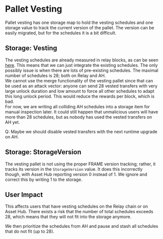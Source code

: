 # Pallet Vesting

Pallet vesting has one storage map to hold the vesting schedules and one storage value to track the
current version of the pallet. The version can be easily migrated, but for the schedules it is a bit difficult.

## Storage: Vesting

The vesting schedules are already measured in relay blocks, as can be seen
[here](https://github.com/polkadot-fellows/runtimes/blob/b613b54d94af5f4702533a56c6260651a14bdccb/system-parachains/asset-hubs/asset-hub-polkadot/src/lib.rs#L297).
This means that we can just integrate the existing schedules. The only possibly issue is when there
are lots of pre-existing schedules. The maximal number of schedules is 28; both on Relay and AH.  
We cannot use the merge functionality of the vesting pallet since that can be used as an attack
vector: anyone can send 28 vested transfers with very large unlock duration and low amount to force
all other schedules to adapt this long unlock period. This would reduce the rewards per block, which
is bad.  
For now, we are writing all colliding AH schedules into a storage item for manual inspection later.
It could still happen that unmalicious users will have more than 28 schedules, but as nobody has
used the vested transfers on AH yet.

Q: Maybe we should disable vested transfers with the next runtime upgrade on AH.

## Storage: StorageVersion

The vesting pallet is not using the proper FRAME version tracking; rather, it tracks its version in
the `StorageVersion` value. It does this incorrectly though, with Asset Hub reporting version 0
instead of 1. We ignore and correct this by writing 1 to the storage.


## User Impact

This affects users that have vesting schedules on the Relay chain or on Asset Hub. There exists a
risk that the number of total schedules exceeds 28, which means that they will not fit into the
storage anymore.  

We then prioritize the schedules from AH and pause and stash all schedules that do not fit (up to
28).
